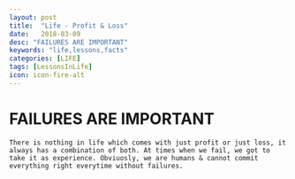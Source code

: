 ```yaml
---
layout: post
title:  "Life - Profit & Loss"
date:   2018-03-09
desc: "FAILURES ARE IMPORTANT"
keywords: "life,lessons,facts"
categories: [LIFE]
tags: [LessonsInLife]
icon: icon-fire-alt
---
```


# FAILURES ARE IMPORTANT
	There is nothing in life which comes with just profit or just loss, it always has a combination of both. At times when we fail, we got to take it as experience. Obviuosly, we are humans & cannot commit everything right everytime without failures.
